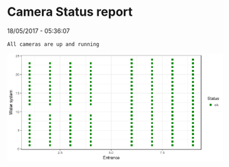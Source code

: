 Camera Status report
================
18/05/2017 - 05:36:07

    All cameras are up and running

![](camreport_files/figure-markdown_github/unnamed-chunk-2-1.png)
